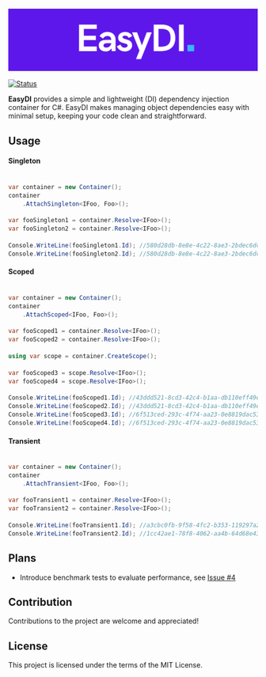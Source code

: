 ![logo](/assets/EasyDI.bigger.logo.png)

[![Status](https://github.com/KrzysztofBorowiecki/EasyDI/actions/workflows/CI.yml/badge.svg)](https://github.com/KrzysztofBorowiecki/EasyDI/actions/workflows/CI.yml)

**EasyDI** provides a simple and lightweight (DI) dependency injection container for C#. EasyDI makes managing object dependencies easy with minimal setup, keeping your code clean and straightforward.

## Usage
#### Singleton
```c#

var container = new Container();
container
    .AttachSingleton<IFoo, Foo>();

var fooSingleton1 = container.Resolve<IFoo>();
var fooSingleton2 = container.Resolve<IFoo>();

Console.WriteLine(fooSingleton1.Id); //580d28db-8e8e-4c22-8ae3-2bdec6dc89cd
Console.WriteLine(fooSingleton2.Id); //580d28db-8e8e-4c22-8ae3-2bdec6dc89cd

```

#### Scoped

```c#

var container = new Container();
container
    .AttachScoped<IFoo, Foo>();

var fooScoped1 = container.Resolve<IFoo>();
var fooScoped2 = container.Resolve<IFoo>();

using var scope = container.CreateScope();

var fooScoped3 = scope.Resolve<IFoo>();
var fooScoped4 = scope.Resolve<IFoo>();

Console.WriteLine(fooScoped1.Id); //43ddd521-8cd3-42c4-b1aa-db110eff49ef
Console.WriteLine(fooScoped2.Id); //43ddd521-8cd3-42c4-b1aa-db110eff49ef
Console.WriteLine(fooScoped3.Id); //6f513ced-293c-4f74-aa23-0e8819dac53e
Console.WriteLine(fooScoped4.Id); //6f513ced-293c-4f74-aa23-0e8819dac53e

```

#### Transient

```c#

var container = new Container();
container
    .AttachTransient<IFoo, Foo>();

var fooTransient1 = container.Resolve<IFoo>();
var fooTransient2 = container.Resolve<IFoo>();

Console.WriteLine(fooTransient1.Id); //a3cbc0fb-9f58-4fc2-b353-119297a2f683
Console.WriteLine(fooTransient2.Id); //1cc42ae1-78f8-4062-aa4b-64d68e43def5

```

## Plans
- Introduce benchmark tests to evaluate performance, see [Issue #4](https://github.com/KrzysztofBorowiecki/EasyDI/issues/4)

## Contribution 
Contributions to the project are welcome and appreciated!

## License
This project is licensed under the terms of the MIT License.
